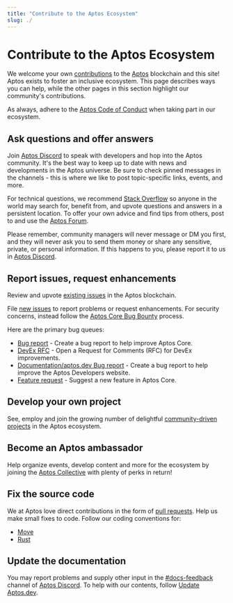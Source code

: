 ```yaml
---
title: "Contribute to the Aptos Ecosystem"
slug: ./
---
```


# Contribute to the Aptos Ecosystem

We welcome your own [contributions](https://github.com/aptos-labs/aptos-core/blob/main/CONTRIBUTING.md) to the [Aptos](https://aptosfoundation.org) blockchain and this site! Aptos exists to foster an inclusive ecosystem. This page describes ways you can help, while the other pages in this section highlight our community's contributions.

As always, adhere to the [Aptos Code of Conduct](https://github.com/aptos-labs/aptos-core/blob/main/CODE_OF_CONDUCT.md) when taking part in our ecosystem.

## Ask questions and offer answers

Join [Aptos Discord](https://discord.gg/aptosnetwork) to speak with developers and hop into the Aptos community. It's the best way to keep up to date with news and developments in the Aptos universe. Be sure to check pinned messages in the channels - this is where we like to post topic-specific links, events, and more.

For technical questions, we recommend [Stack Overflow](https://stackoverflow.com/questions/tagged/aptos) so anyone in the world may search for, benefit from, and upvote questions and answers in a persistent location. To offer your own advice and find tips from others, post to and use the [Aptos Forum](https://forum.aptoslabs.com/).

Please remember, community managers will never message or DM you first, and they will never ask you to send them money or share any sensitive, private, or personal information. If this happens to you, please report it to us in [Aptos Discord](https://discord.gg/aptosnetwork).

## Report issues, request enhancements

Review and upvote [existing issues](https://github.com/aptos-labs/aptos-core/issues) in the Aptos blockchain.

File [new issues](https://github.com/aptos-labs/aptos-core/issues/new/choose) to report problems or request enhancements. For security concerns, instead follow the [Aptos Core Bug Bounty](https://github.com/aptos-labs/aptos-core/blob/main/SECURITY.md) process.

Here are the primary bug queues:

- [Bug report](https://github.com/aptos-labs/aptos-core/issues/new?assignees=&labels=bug&template=bug_report.md&title=%5BBug%5D) - Create a bug report to help improve Aptos Core.
- [DevEx RFC](https://github.com/aptos-labs/aptos-core/issues/new?assignees=&labels=DevEx&template=devex_rfc.md&title=%5BDevEx+RFC%5D+) - Open a Request for Comments (RFC) for DevEx improvements.
- [Documentation/aptos.dev Bug report](https://github.com/aptos-labs/aptos-core/issues/new?assignees=clay-aptos&labels=bug%2Cdocumentation&template=documentation_bug_report.md&title=%5BDocs%5D) - Create a bug report to help improve the Aptos Developers website.
- [Feature request](https://github.com/aptos-labs/aptos-core/issues/new?assignees=&labels=enhancement&template=feature_request.md&title=%5BFeature+Request%5D) - Suggest a new feature in Aptos Core.

## Develop your own project

See, employ and join the growing number of delightful [community-driven projects](https://aptosfoundation.org/ecosystem/projects/all) in the Aptos ecosystem.

## Become an Aptos ambassador

Help organize events, develop content and more for the ecosystem by joining the [Aptos Collective](https://aptosfoundation.org/currents/join-the-aptos-collective) with plenty of perks in return!

## Fix the source code

We at Aptos love direct contributions in the form of [pull requests](https://github.com/aptos-labs/aptos-core/pulls). Help us make small fixes to code. Follow our coding conventions for:

- [Move](../move/book/coding-conventions.md)
- [Rust](./rust-coding-guidelines.md)

## Update the documentation

You may report problems and supply other input in the [#docs-feedback](https://discord.com/channels/945856774056083548/1034215378299133974) channel of [Aptos Discord](https://discord.gg/aptosnetwork). To help with our contents, follow [Update Aptos.dev](./site-updates.md).
